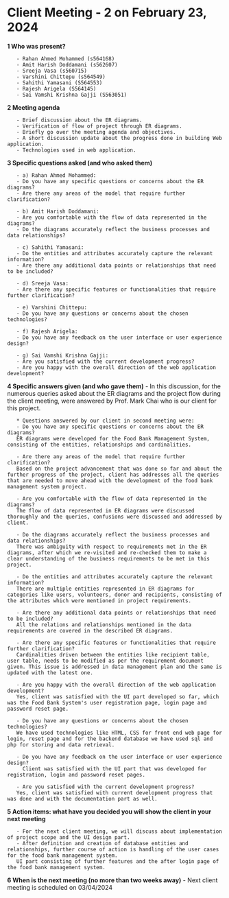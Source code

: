 # Client Meeting - 2 on February 23, 2024

**1 Who was present?**

       - Rahan Ahmed Mohammed (s564168)
       - Amit Harish Doddamani (s562607)
       - Sreeja Vasa (s560715)
       - Varshini Chittepu (s564549)
       - Sahithi Yamasani (S564553)
       - Rajesh Arigela (S564145)
       - Sai Vamshi Krishna Gajji (S563051)

**2 Meeting agenda** 

       - Brief discussion about the ER diagrams.
       - Verification of flow of project through ER diagrams.
       - Briefly go over the meeting agenda and objectives.
       - A short discussion update about the progress done in building Web application.
       - Technologies used in web application.

**3 Specific questions asked (and who asked them)**

       - a) Rahan Ahmed Mohammed:
       - Do you have any specific questions or concerns about the ER diagrams?
       - Are there any areas of the model that require further clarification?

       - b) Amit Harish Doddamani:
       - Are you comfortable with the flow of data represented in the diagrams?
       - Do the diagrams accurately reflect the business processes and data relationships?

       - c) Sahithi Yamasani:
       - Do the entities and attributes accurately capture the relevant information?
       - Are there any additional data points or relationships that need to be included?

       - d) Sreeja Vasa:
       - Are there any specific features or functionalities that require further clarification?

       - e) Varshini Chittepu: 
       - Do you have any questions or concerns about the chosen technologies?

       - f) Rajesh Arigela:
       - Do you have any feedback on the user interface or user experience design?

       - g) Sai Vamshi Krishna Gajji:
       - Are you satisfied with the current development progress?
       - Are you happy with the overall direction of the web application development?

**4 Specific answers given (and who gave them)**
       - In this discussion, for the numerous queries asked about the ER diagrams and the project flow during the client meeting, were answered by Prof. Mark Chai who is our client for this project.

       * Questions answered by our client in second meeting were:
       - Do you have any specific questions or concerns about the ER diagrams?
       ER diagrams were developed for the Food Bank Management System, consisting of the entities, relationships and cardinalities.

       - Are there any areas of the model that require further clarification?
       Based on the project advancement that was done so far and about the further progress of the project, client has addresses all the queries that are needed to move ahead with the development of the food bank management system project.

       - Are you comfortable with the flow of data represented in the diagrams?
       The flow of data represented in ER diagrams were discussed thoroughly and the queries, confusions were discussed and addressed by client.

       - Do the diagrams accurately reflect the business processes and data relationships?
       There was ambiguity with respect to requirements met in the ER diagrams, after which we re-visited and re-checked them to make a clear understanding of the business requirements to be met in this project.

       - Do the entities and attributes accurately capture the relevant information?
       There are multiple entities represented in ER diagrams for categories like users, volunteers, donor and recipients, consisting of the attributes which were mentioned in project requirements.

       - Are there any additional data points or relationships that need to be included?
       All the relations and relationships mentioned in the data requirements are covered in the described ER diagrams.

       - Are there any specific features or functionalities that require further clarification?
       Cardinalities driven between the entities like recipient table, user table, needs to be modified as per the requirement document given. This issue is addressed in data management plan and the same is updated with the latest one.

       - Are you happy with the overall direction of the web application development?
       Yes, client was satisfied with the UI part developed so far, which was the Food Bank System's user registration page, login page and password reset page.

       - Do you have any questions or concerns about the chosen technologies?
       We have used technologies like HTML, CSS for front end web page for login, reset page and for the backend database we have used sql and php for storing and data retrieval.

       - Do you have any feedback on the user interface or user experience design?
         Client was satisfied with the UI part that was developed for registration, login and password reset pages.

       - Are you satisfied with the current development progress?
       Yes, client was satisfied with current development progress that was done and with the documentation part as well.

**5 Action items: what have you decided you will show the client in your next meeting**

       - For the next client meeting, we will discuss about implementation of project scope and the UI design part.
       - After definition and creation of database entities and relationships, further course of action is handling of the user cases for the food bank management system.
       UI part consisting of further features and the after login page of the food bank management system.  

**6 When is the next meeting (no more than two weeks away)**
       - Next client meeting is scheduled on 03/04/2024